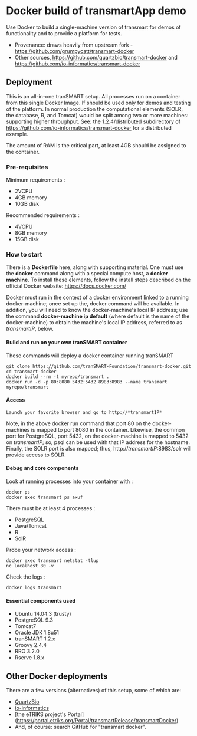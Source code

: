 # Docker build of transmartApp demo

Use Docker to build a single-machine version of transmart for demos of 
functionality and to provide a platform for tests. 

- Provenance: draws heavily from upstream fork - https://github.com/grumpycatt/transmart-docker
- Other sources, https://github.com/quartzbio/transmart-docker and
https://github.com/io-informatics/transmart-docker

## Deployment
This is an all-in-one tranSMART setup. All processes run on a container from
this single Docker Image. If should be used only for demos and testing of the platform.
In normal production the computational elements (SOLR, the database, R, and Tomcat)
would be split among two or more machines: supporting higher throughput. See: 
the 1.2.4/distributed subdirectory of https://github.com/io-informatics/transmart-docker
for a distributed example.

The amount of RAM is the critical part, at least 4GB should be assigned to the container.

### Pre-requisites

Minimum requirements :
- 2VCPU
- 4GB memory
- 10GB disk

Recommended requirements :
- 4VCPU
- 8GB memory
- 15GB disk

### How to start

There is a **Dockerfile** here, along with supporting material. 
One must use the **docker** command along with a special compute host,
a **docker machine**. To install these elements, follow the install steps described
on the official Docker website: https://docs.docker.com/

Docker must run in the context of a docker environment linked to a running docker-machine; 
once set up the, docker command will be available. In addition, you will need to know the
docker-machine's local IP address; use the command **docker-machine ip default** (where default
is the name of the docker-machine) to obtain the machine's local IP address, 
referred to as *transmartIP*, below.

#### Build and run on your own tranSMART container

These commands will deploy a docker container running tranSMART

    git clone https://github.com/tranSMART-Foundation/transmart-docker.git
    cd transmart-docker
    docker build --rm -t myrepo/transmart .
    docker run -d -p 80:8080 5432:5432 8983:8983 --name transmart myrepo/transmart

#### Access

    Launch your favorite browser and go to http://*transmartIP*

Note, in the above docker run command that port 80 on the docker-machines is mapped to
port 8080 in the container. Likewise, the common port for PostgreSQL, port 5432, on the
docker-machine is mapped to 5432 on *transmartIP*; so, psql can be used with that IP address
for the hostname. Finally, the SOLR port is also mapped; thus, http://*transmartIP*:8983/solr
will provide access to SOLR.

#### Debug and core components

Look at running processes into your container with :

    docker ps
    docker exec transmart ps axuf

There must be at least 4 processes :
* PostgreSQL
* Java/Tomcat
* R
* SolR

Probe your network access :

    docker exec transmart netstat -tlup
    nc localhost 80 -v

Check the logs :

    docker logs transmart

#### Essential components used

* Ubuntu 14.04.3 (trusty)
* PostgreSQL 9.3
* Tomcat7
* Oracle JDK 1.8u51
* tranSMART 1.2.x
* Groovy 2.4.4
* RRO 3.2.0
* Rserve 1.8.x

## Other Docker deployments
There are a few versions (alternatives) of this setup, some of which are:
* [QuartzBio](https://github.com/quartzbio/transmart-docker)
* [io-informatics](https://github.com/io-informatics/transmart-docker)
* [the eTRIKS project's Portal] (https://portal.etriks.org/Portal/transmartRelease/transmartDocker)
* And, of course: search GitHub for "transmart docker". 
